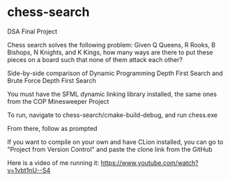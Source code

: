 # chess-search
DSA Final Project

Chess search solves the following problem:
Given Q Queens, R Rooks, B Bishops, N Knights, and K Kings, how many ways are there to put these pieces on a board such that none of them attack each other?

Side-by-side comparison of Dynamic Programming Depth First Search and Brute Force Depth First Search

You must have the SFML dynamic linking library installed, the same ones from the COP Minesweeper Project

To run, navigate to chess-search/cmake-build-debug, and run chess.exe

From there, follow as prompted

If you want to compile on your own and have CLion installed, you can go to "Project from Version Control" and paste the clone link from the GitHub

Here is a video of me running it: https://www.youtube.com/watch?v=1vbt1nU--S4
